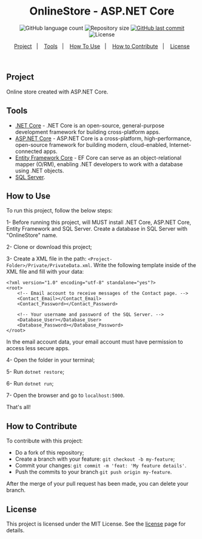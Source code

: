 <h1 align="center">
    OnlineStore - ASP.NET Core
</h1>

<p align="center">
  <img alt="GitHub language count" src="https://img.shields.io/github/languages/count/JV-Amorim/OnlineStore-ASP.NET-Core">

  <img alt="Repository size" src="https://img.shields.io/github/repo-size/JV-Amorim/OnlineStore-ASP.NET-Core">
  
  <a href="https://github.com/JV-Amorim/OnlineStore-ASP.NET-Core/commits/master">
    <img alt="GitHub last commit" src="https://img.shields.io/github/last-commit/JV-Amorim/OnlineStore-ASP.NET-Core">
  </a>

  <img alt="License" src="https://img.shields.io/badge/license-MIT-brightgreen">
</p>

<p align="center">
  <a href="#project">Project</a>&nbsp;&nbsp;&nbsp;|&nbsp;&nbsp;&nbsp;
  <a href="#tools">Tools</a>&nbsp;&nbsp;&nbsp;|&nbsp;&nbsp;&nbsp;
  <a href="#how-to-use">How To Use</a>&nbsp;&nbsp;&nbsp;|&nbsp;&nbsp;&nbsp;
  <a href="#how-to-contribute">How to Contribute</a>&nbsp;&nbsp;&nbsp;|&nbsp;&nbsp;&nbsp;
  <a href="#license">License</a>
</p>

<br>

## Project

Online store created with ASP.NET Core.

## Tools

- [.NET Core](https://docs.microsoft.com/en-us/dotnet/core/) - .NET Core is an open-source, general-purpose development framework for building cross-platform apps.
- [ASP.NET Core](https://docs.microsoft.com/en-us/aspnet/core/) - ASP.NET Core is a cross-platform, high-performance, open-source framework for building modern, cloud-enabled, Internet-connected apps.
- [Entity Framework Core](https://docs.microsoft.com/en-us/ef/core/) - EF Core can serve as an object-relational mapper (O/RM), enabling .NET developers to work with a database using .NET objects.
- [SQL Server](https://www.microsoft.com/en-us/sql-server/sql-server-2019).

## How to Use

To run this project, follow the below steps:

1- Before running this project, will MUST install .NET Core, ASP.NET Core, Entity Framework and SQL Server. Create a database in SQL Server with "OnlineStore" name.

2- Clone or download this project;

3- Create a XML file in the path: `<Project-Folder>/Private/PrivateData.xml`. Write the following template inside of the XML file and fill with your data:

```
<?xml version="1.0" encoding="utf-8" standalone="yes"?>
<root>
    <!-- Email account to receive messages of the Contact page. -->
    <Contact_Email></Contact_Email>
    <Contact_Password></Contact_Password>
    
    <!-- Your username and password of the SQL Server. -->
    <Database_User></Database_User>
    <Database_Password></Database_Password>
</root>
```
In the email account data, your email account must have permission to access less secure apps.

4- Open the folder in your terminal;

5- Run `dotnet restore`;

6- Run `dotnet run`;

7- Open the browser and go to `localhost:5000`.

That's all!

## How to Contribute

To contribute with this project:

- Do a fork of this repository;
- Create a branch with your feature: `git checkout -b my-feature`;
- Commit your changes: `git commit -m 'feat: 'My feature details'`.
- Push the commits to your branch `git push origin my-feature`.

After the merge of your pull request has been made, you can delete your branch.

## License

This project is licensed under the MIT License. See the [license](https://opensource.org/licenses/MIT) page for details.